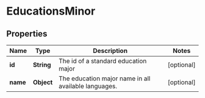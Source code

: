 

# EducationsMinor


## Properties

| Name | Type | Description | Notes |
|------------ | ------------- | ------------- | -------------|
|**id** | **String** | The id of a standard education major |  [optional] |
|**name** | **Object** | The education major name in all available languages. |  [optional] |



